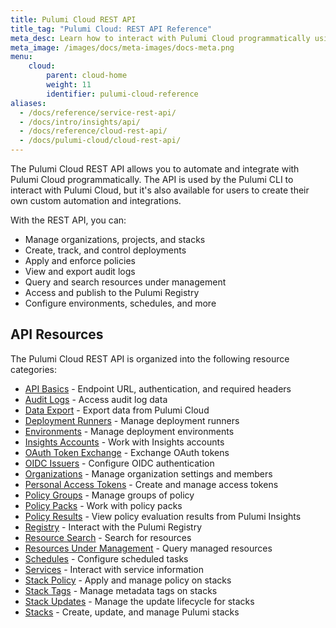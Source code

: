 ```yaml
---
title: Pulumi Cloud REST API
title_tag: "Pulumi Cloud: REST API Reference"
meta_desc: Learn how to interact with Pulumi Cloud programmatically using the REST API for automation and integration.
meta_image: /images/docs/meta-images/docs-meta.png
menu:
    cloud:
        parent: cloud-home
        weight: 11
        identifier: pulumi-cloud-reference
aliases:
  - /docs/reference/service-rest-api/
  - /docs/intro/insights/api/
  - /docs/reference/cloud-rest-api/
  - /docs/pulumi-cloud/cloud-rest-api/
---
```


The Pulumi Cloud REST API allows you to automate and integrate with Pulumi Cloud programmatically. The API is used by the Pulumi CLI to interact with Pulumi Cloud, but it's also available for users to create their own custom automation and integrations.

With the REST API, you can:

- Manage organizations, projects, and stacks
- Create, track, and control deployments
- Apply and enforce policies
- View and export audit logs
- Query and search resources under management
- Access and publish to the Pulumi Registry
- Configure environments, schedules, and more

## API Resources

The Pulumi Cloud REST API is organized into the following resource categories:

- [API Basics](/docs/pulumi-cloud/reference/api-basics/) - Endpoint URL, authentication, and required headers
- [Audit Logs](/docs/pulumi-cloud/reference/audit-logs/) - Access audit log data
- [Data Export](/docs/pulumi-cloud/reference/data-export/) - Export data from Pulumi Cloud
- [Deployment Runners](/docs/pulumi-cloud/reference/deployment-runners/) - Manage deployment runners
- [Environments](/docs/pulumi-cloud/reference/environments/) - Manage deployment environments
- [Insights Accounts](/docs/pulumi-cloud/reference/insight-accounts/) - Work with Insights accounts
- [OAuth Token Exchange](/docs/pulumi-cloud/reference/oauth-token-exchange/) - Exchange OAuth tokens
- [OIDC Issuers](/docs/pulumi-cloud/reference/oidc-issuers/) - Configure OIDC authentication
- [Organizations](/docs/pulumi-cloud/reference/organizations/) - Manage organization settings and members
- [Personal Access Tokens](/docs/pulumi-cloud/reference/personal-access-tokens/) - Create and manage access tokens
- [Policy Groups](/docs/pulumi-cloud/reference/policy-groups/) - Manage groups of policy
- [Policy Packs](/docs/pulumi-cloud/reference/policy-packs/) - Work with policy packs
- [Policy Results](/docs/pulumi-cloud/reference/policy-results/) - View policy evaluation results from Pulumi Insights
- [Registry](/docs/pulumi-cloud/reference/registry/) - Interact with the Pulumi Registry
- [Resource Search](/docs/pulumi-cloud/reference/resource-search/) - Search for resources
- [Resources Under Management](/docs/pulumi-cloud/reference/resources-under-management/) - Query managed resources
- [Schedules](/docs/pulumi-cloud/reference/schedules/) - Configure scheduled tasks
- [Services](/docs/pulumi-cloud/reference/services/) - Interact with service information
- [Stack Policy](/docs/pulumi-cloud/reference/stack-policy/) - Apply and manage policy on stacks
- [Stack Tags](/docs/pulumi-cloud/reference/stack-tags/) - Manage metadata tags on stacks
- [Stack Updates](/docs/pulumi-cloud/reference/stack-updates/) - Manage the update lifecycle for stacks
- [Stacks](/docs/pulumi-cloud/reference/stacks/) - Create, update, and manage Pulumi stacks
